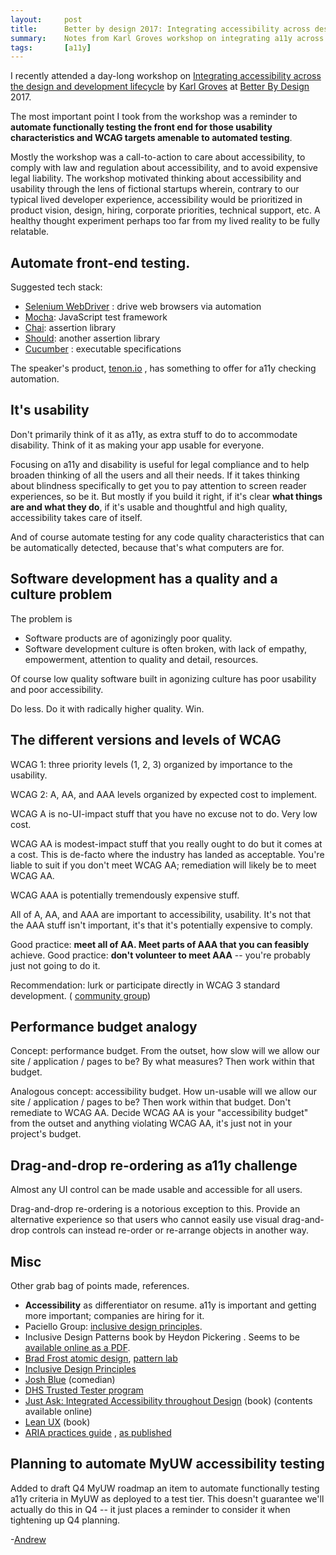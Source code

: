 ```yaml
---
layout:     post
title:      Better by design 2017: Integrating accessibility across design and development lifecycle
summary:    Notes from Karl Groves workshop on integrating a11y across design and development lifecycle at Better By Design 2017.
tags:       [a11y]
---
```


I recently attended a day-long workshop on [Integrating accessibility across the design and development lifecycle][] by [Karl Groves][] at [Better By Design][] 2017.

The most important point I took from the workshop was a reminder to **automate functionally testing the front end for those usability characteristics and WCAG targets amenable to automated testing**.

Mostly the workshop was a call-to-action to care about accessibility, to comply with law and regulation about accessibility, and to avoid expensive legal liability. The workshop motivated thinking about accessibility and usability through the lens of fictional startups wherein, contrary to our typical lived developer experience, accessibility would be prioritized in product vision, design, hiring, corporate priorities, technical support, etc. A healthy thought experiment perhaps too far from my lived reality to be fully relatable.


## Automate front-end testing.

Suggested tech stack:

+ [Selenium WebDriver][] : drive web browsers via automation
+ [Mocha][]: JavaScript test framework
+ [Chai][]: assertion library
+ [Should][]: another assertion library
+ [Cucumber][] : executable specifications

The speaker's product, [tenon.io][] , has something to offer for a11y checking automation.


## It's usability

Don't primarily think of it as a11y, as extra stuff to do to accommodate disability. Think of it as making your app usable for everyone.

Focusing on a11y and disability is useful for legal compliance and to help broaden thinking of all the users and all their needs. If it takes thinking about blindness specifically to get you to pay attention to screen reader experiences, so be it. But mostly if you build it right, if it's clear **what things are and what they do**, if it's usable and thoughtful and high quality, accessibility takes care of itself.

And of course automate testing for any code quality characteristics that can be automatically detected, because that's what computers are for.


## Software development has a quality and a culture problem

The problem is

+ Software products are of agonizingly poor quality.
+ Software development culture is often broken, with lack of empathy, empowerment, attention to quality and detail, resources.

Of course low quality software built in agonizing culture has poor usability and poor accessibility.

Do less. Do it with radically higher quality. Win.


## The different versions and levels of WCAG

WCAG 1: three priority levels (1, 2, 3) organized by importance to the usability.

WCAG 2: A, AA, and AAA levels organized by expected cost to implement. 

WCAG A is no-UI-impact stuff that you have no excuse not to do. Very low cost.

WCAG AA is modest-impact stuff that you really ought to do but it comes at a cost. This is de-facto where the industry has landed as acceptable. You're liable to suit if you don't meet WCAG AA; remediation will likely be to meet WCAG AA.

WCAG AAA is potentially tremendously expensive stuff.


All of A, AA, and AAA are important to accessibility, usability. It's not that the AAA stuff isn't important, it's that it's potentially expensive to comply.

Good practice: **meet all of AA. Meet parts of AAA that you can feasibly** achieve.
Good practice: **don't volunteer to meet AAA** -- you're probably just not going to do it.

Recommendation: lurk or participate directly in WCAG 3 standard development. ( [community group][WCAG Silver community group])


## Performance budget analogy

Concept: performance budget. From the outset, how slow will we allow our site / application / pages to be? By what measures? Then work within that budget.

Analogous concept: accessibility budget. How un-usable will we allow our site / application / pages to be? Then work within that budget.  Don't remediate to WCAG AA. Decide WCAG AA is your "accessibility budget" from the outset and anything violating WCAG AA, it's just not in your project's budget.


## Drag-and-drop re-ordering as a11y challenge

Almost any UI control can be made usable and accessible for all users.

Drag-and-drop re-ordering is a notorious exception to this. Provide an alternative experience so that users who cannot easily use visual drag-and-drop controls can instead re-order or re-arrange objects in another way.


## Misc

Other grab bag of points made, references.

+ **Accessibility** as differentiator on resume. a11y is important and getting more important; companies are hiring for it.
+ Paciello Group: [inclusive design principles][Inclusive Design Principles].
+ Inclusive Design Patterns book by Heydon Pickering . Seems to be [available online as a PDF][Inclusive Design Patterns book PDF].
+ [Brad Frost atomic design][], [pattern lab][]
+ [Inclusive Design Principles][]
+ [Josh Blue][] (comedian)
+ [DHS Trusted Tester program][]
+ [Just Ask: Integrated Accessibility throughout Design][] (book) (contents available online)
+ [Lean UX][] (book)
+ [ARIA practices guide][] , [as published][WAI-ARIA Authoring Practices 1.1]

## Planning to automate MyUW accessibility testing

Added to draft Q4 MyUW roadmap an item to automate functionally testing a11y criteria in MyUW as deployed to a test tier. This doesn't guarantee we'll actually do this in Q4 -- it just places a reminder to consider it when tightening up Q4 planning.

-[Andrew](https://apetro.ghost.io)

[ARIA practices guide]: https://github.com/w3c/aria-practices
[Better By Design]: http://betterbydesignconference.com/
[Brad Frost atomic design]: http://atomicdesign.bradfrost.com/
[Chai]: http://chaijs.com/
[Cucumber]: https://cucumber.io/
[DHS Trusted Tester program]: https://www.dhs.gov/trusted-tester
[Inclusive Design Patterns book PDF]: http://smashingconf.com/pdf/inclusive-design-patterns.pdf
[Inclusive Design Principles]: http://inclusivedesignprinciples.org/
[Integrating accessibility across the design and development lifecycle]: http://betterbydesignconference.com/workshops/workshop-accessibility-design-development-life-cycle/
[Josh Blue]: http://www.joshblue.com/
[Just Ask: Integrated Accessibility throughout Design]: http://uiaccess.com/accessucd/
[Karl Groves]: http://www.karlgroves.com/
[Lean UX]: http://www.jeffgothelf.com/lean-ux-book/
[Mocha]: https://mochajs.org/
[pattern lab]: http://patternlab.io/
[Selenium WebDriver]: http://www.seleniumhq.org/projects/webdriver/
[Should]: https://github.com/shouldjs/should.js
[tenon.io]: https://tenon.io/
[WAI-ARIA Authoring Practices 1.1]: https://www.w3.org/TR/wai-aria-practices-1.1/
[WCAG Silver community group]: https://www.w3.org/community/silver/
